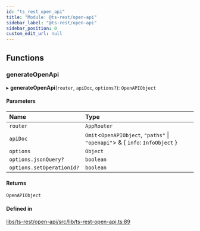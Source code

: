 ```yaml
---
id: "ts_rest_open_api"
title: "Module: @ts-rest/open-api"
sidebar_label: "@ts-rest/open-api"
sidebar_position: 0
custom_edit_url: null
---
```


## Functions

### generateOpenApi

▸ **generateOpenApi**(`router`, `apiDoc`, `options?`): `OpenAPIObject`

#### Parameters

| Name | Type |
| :------ | :------ |
| `router` | `AppRouter` |
| `apiDoc` | `Omit`<`OpenAPIObject`, ``"paths"`` \| ``"openapi"``\> & { `info`: `InfoObject`  } |
| `options` | `Object` |
| `options.jsonQuery?` | `boolean` |
| `options.setOperationId?` | `boolean` |

#### Returns

`OpenAPIObject`

#### Defined in

[libs/ts-rest/open-api/src/lib/ts-rest-open-api.ts:89](https://github.com/oliverbutler/tscont/blob/5364df1/libs/ts-rest/open-api/src/lib/ts-rest-open-api.ts#L89)
